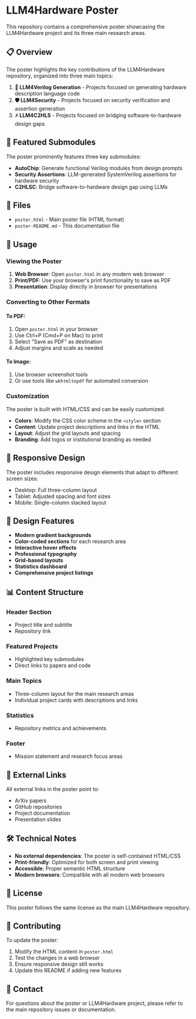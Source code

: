# LLM4Hardware Poster

This repository contains a comprehensive poster showcasing the LLM4Hardware project and its three main research areas.

## 📋 Overview

The poster highlights the key contributions of the LLM4Hardware repository, organized into three main topics:

1. **🔧 LLM4Verilog Generation** - Projects focused on generating hardware description language code
2. **🛡️ LLM4Security** - Projects focused on security verification and assertion generation  
3. **⚡ LLM4C2HLS** - Projects focused on bridging software-to-hardware design gaps

## 🌟 Featured Submodules

The poster prominently features three key submodules:
- **AutoChip**: Generate functional Verilog modules from design prompts
- **Security Assertions**: LLM-generated SystemVerilog assertions for hardware security
- **C2HLSC**: Bridge software-to-hardware design gap using LLMs

## 📁 Files

- `poster.html` - Main poster file (HTML format)
- `poster-README.md` - This documentation file

## 🚀 Usage

### Viewing the Poster

1. **Web Browser**: Open `poster.html` in any modern web browser
2. **Print/PDF**: Use your browser's print functionality to save as PDF
3. **Presentation**: Display directly in browser for presentations

### Converting to Other Formats

#### To PDF:
1. Open `poster.html` in your browser
2. Use Ctrl+P (Cmd+P on Mac) to print
3. Select "Save as PDF" as destination
4. Adjust margins and scale as needed

#### To Image:
1. Use browser screenshot tools
2. Or use tools like `wkhtmltopdf` for automated conversion

### Customization

The poster is built with HTML/CSS and can be easily customized:

- **Colors**: Modify the CSS color scheme in the `<style>` section
- **Content**: Update project descriptions and links in the HTML
- **Layout**: Adjust the grid layouts and spacing
- **Branding**: Add logos or institutional branding as needed

## 📱 Responsive Design

The poster includes responsive design elements that adapt to different screen sizes:
- Desktop: Full three-column layout
- Tablet: Adjusted spacing and font sizes
- Mobile: Single-column stacked layout

## 🎨 Design Features

- **Modern gradient backgrounds**
- **Color-coded sections** for each research area
- **Interactive hover effects**
- **Professional typography**
- **Grid-based layouts**
- **Statistics dashboard**
- **Comprehensive project listings**

## 📊 Content Structure

### Header Section
- Project title and subtitle
- Repository link

### Featured Projects
- Highlighted key submodules
- Direct links to papers and code

### Main Topics
- Three-column layout for the main research areas
- Individual project cards with descriptions and links

### Statistics
- Repository metrics and achievements

### Footer
- Mission statement and research focus areas

## 🔗 External Links

All external links in the poster point to:
- ArXiv papers
- GitHub repositories
- Project documentation
- Presentation slides

## 🛠️ Technical Notes

- **No external dependencies**: The poster is self-contained HTML/CSS
- **Print-friendly**: Optimized for both screen and print viewing
- **Accessible**: Proper semantic HTML structure
- **Modern browsers**: Compatible with all modern web browsers

## 📝 License

This poster follows the same license as the main LLM4Hardware repository.

## 🤝 Contributing

To update the poster:
1. Modify the HTML content in `poster.html`
2. Test the changes in a web browser
3. Ensure responsive design still works
4. Update this README if adding new features

## 📧 Contact

For questions about the poster or LLM4Hardware project, please refer to the main repository issues or documentation.